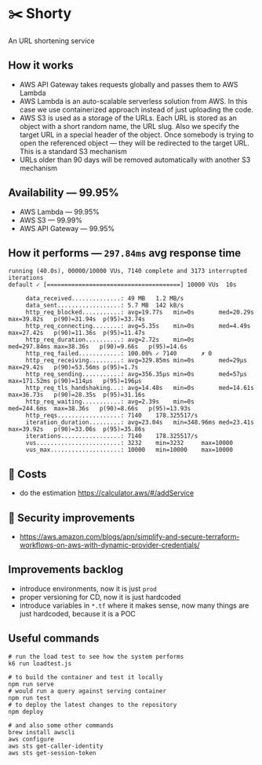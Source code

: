 # ✂️ Shorty
An URL shortening service

## How it works
- AWS API Gateway takes requests globally and passes them to AWS Lambda
- AWS Lambda is an auto-scalable serverless solution from AWS. In this case we use containerized approach instead of just uploading the code.
- AWS S3 is used as a storage of the URLs. Each URL is stored as an object with a short random name, the URL slug. Also we specify the target URL in a special header of the object. Once somebody is trying to open the referenced object — they will be redirected to the target URL. This is a standard S3 mechanism
- URLs older than 90 days will be removed automatically with another S3 mechanism

## Availability — 99.95%
- AWS Lambda — 99.95%
- AWS S3 — 99.99%
- AWS API Gateway — 99.95%

## How it performs — `297.84ms` avg response time

```shell
running (40.0s), 00000/10000 VUs, 7140 complete and 3173 interrupted iterations
default ✓ [======================================] 10000 VUs  10s

     data_received..............: 49 MB   1.2 MB/s
     data_sent..................: 5.7 MB  142 kB/s
     http_req_blocked...........: avg=19.77s   min=0s       med=20.29s   max=39.82s   p(90)=31.94s  p(95)=33.74s
     http_req_connecting........: avg=5.35s    min=0s       med=4.49s    max=27.42s   p(90)=11.36s  p(95)=11.47s
     http_req_duration..........: avg=2.72s    min=0s       med=297.84ms max=38.36s   p(90)=9.66s   p(95)=14.6s
     http_req_failed............: 100.00% ✓ 7140       ✗ 0
     http_req_receiving.........: avg=329.85ms min=0s       med=29µs     max=29.42s   p(90)=53.56ms p(95)=1.7s
     http_req_sending...........: avg=356.35µs min=0s       med=57µs     max=171.52ms p(90)=114µs   p(95)=196µs
     http_req_tls_handshaking...: avg=14.48s   min=0s       med=14.61s   max=36.73s   p(90)=28.35s  p(95)=31.16s
     http_req_waiting...........: avg=2.39s    min=0s       med=244.6ms  max=38.36s   p(90)=8.66s   p(95)=13.93s
     http_reqs..................: 7140    178.325517/s
     iteration_duration.........: avg=23.04s   min=348.96ms med=23.41s   max=39.92s   p(90)=33.06s  p(95)=35.86s
     iterations.................: 7140    178.325517/s
     vus........................: 3232    min=3232     max=10000
     vus_max....................: 10000   min=10000    max=10000
```

## 💸 Costs 
- do the estimation https://calculator.aws/#/addService 

## 🔐 Security improvements
- https://aws.amazon.com/blogs/apn/simplify-and-secure-terraform-workflows-on-aws-with-dynamic-provider-credentials/ 

## Improvements backlog
- introduce environments, now it is just `prod`
- proper versioning for CD, now it is just hardcoded
- introduce variables in `*.tf` where it makes sense, now many things are just hardcoded, because it is a POC 

## Useful commands
```shell
# run the load test to see how the system performs
k6 run loadtest.js

# to build the container and test it locally
npm run serve
# would run a query against serving container
npm run test
# to deploy the latest changes to the repository
npm deploy

# and also some other commands
brew install awscli
aws configure
aws sts get-caller-identity
aws sts get-session-token
```
